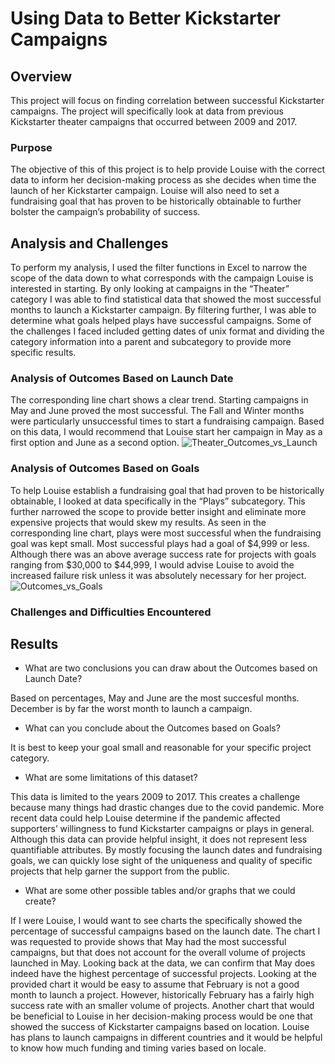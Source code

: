 # Using Data to Better Kickstarter Campaigns

## Overview

This project will focus on finding correlation between successful Kickstarter campaigns. The project will specifically look at data from previous Kickstarter theater campaigns that occurred between 2009 and 2017.

### Purpose

The objective of this of this project is to help provide Louise with the correct data to inform her decision-making process as she decides when time the launch of her Kickstarter campaign. Louise will also need to set a fundraising goal that has proven to be historically obtainable to further bolster the campaign’s probability of success. 

## Analysis and Challenges

To perform my analysis, I used the filter functions in Excel to narrow the scope of the data down to what corresponds with the campaign Louise is interested in starting.  By only looking at campaigns in the “Theater” category I was able to find statistical data that showed the most successful months to launch a Kickstarter campaign.  By filtering further, I was able to determine what goals helped plays have successful campaigns.  Some of the challenges I faced included getting dates of unix format and dividing the category information into a parent and subcategory to provide more specific results.

### Analysis of Outcomes Based on Launch Date

The corresponding line chart shows a clear trend. Starting campaigns in May and June proved the most successful.  The Fall and Winter months were particularly unsuccessful times to start a fundraising campaign. Based on this data, I would recommend that Louise start her campaign in May as a first option and June as a second option.
![Theater_Outcomes_vs_Launch](https://user-images.githubusercontent.com/105960365/195757991-db4ec7b8-a518-424a-88d1-583dac517925.png)


### Analysis of Outcomes Based on Goals

To help Louise establish a fundraising goal that had proven to be historically obtainable, I looked at data specifically in the “Plays” subcategory.  This further narrowed the scope to provide better insight and eliminate more expensive projects that would skew my results.  As seen in the corresponding line chart, plays were most successful when the fundraising goal was kept small.  Most successful plays had a goal of $4,999 or less.  Although there was an above average success rate for projects with goals ranging from $30,000 to $44,999, I would advise Louise to avoid the increased failure risk unless it was absolutely necessary for her project.
![Outcomes_vs_Goals](https://user-images.githubusercontent.com/105960365/195757976-dfabaaae-5c13-42f2-8e67-23b0942513ee.png)




### Challenges and Difficulties Encountered

## Results

- What are two conclusions you can draw about the Outcomes based on Launch Date?

Based on percentages, May and June are the most succesful months.
December is by far the worst month to launch a campaign.

- What can you conclude about the Outcomes based on Goals?

It is best to keep your goal small and reasonable for your specific project category.

- What are some limitations of this dataset?

This data is limited to the years 2009 to 2017.  This creates a challenge because many things had drastic changes due to the covid pandemic.  More recent data could help Louise determine if the pandemic affected supporters’ willingness to fund Kickstarter campaigns or plays in general.
Although this data can provide helpful insight, it does not represent less quantifiable attributes.  By mostly focusing the launch dates and fundraising goals, we can quickly lose sight of the uniqueness and quality of specific projects that help garner the support from the public.


- What are some other possible tables and/or graphs that we could create?

If I were Louise, I would want to see charts the specifically showed the percentage of successful campaigns based on the launch date.  The chart I was requested to provide shows that May had the most successful campaigns, but that does not account for the overall volume of projects launched in May.  Looking back at the data, we can confirm that May does indeed have the highest percentage of successful projects.   Looking at the provided chart it would be easy to assume that February is not a good month to launch a project.  However, historically February has a fairly high success rate with an smaller volume of projects.
Another chart that would be beneficial to Louise in her decision-making process would be one that showed the success of Kickstarter campaigns based on location. Louise has plans to launch campaigns in different countries and it would be helpful to know how much funding and timing varies based on locale. 
